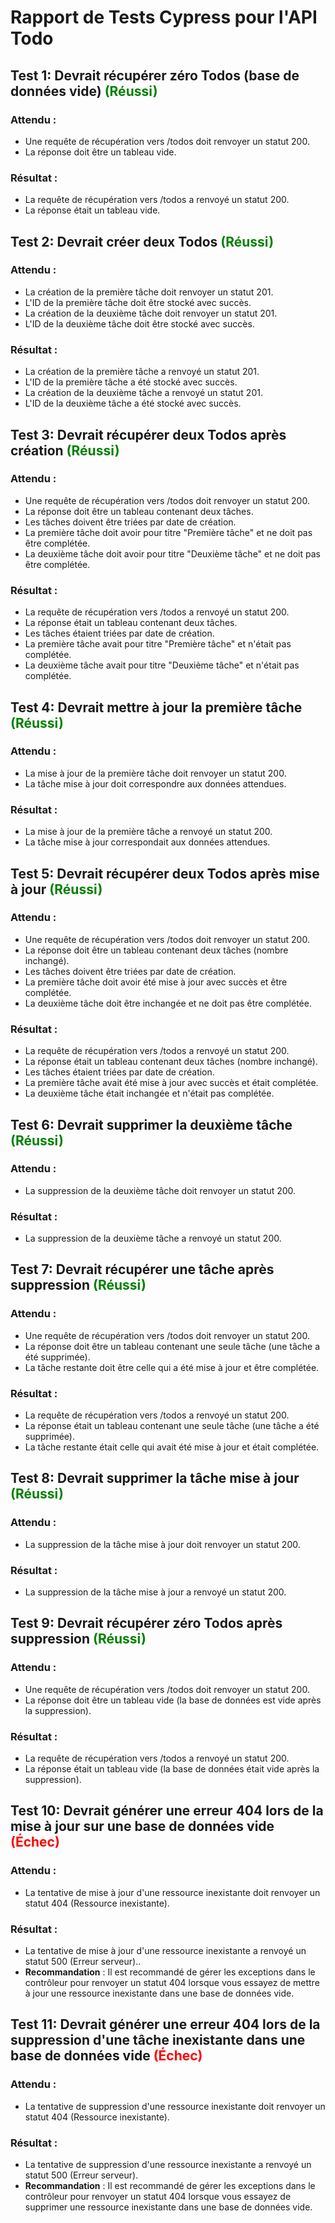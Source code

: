 # Rapport de Tests Cypress pour l'API Todo

## Test 1: Devrait récupérer zéro Todos (base de données vide) <span style="color:green">(Réussi)</span>

### Attendu :
- Une requête de récupération vers /todos doit renvoyer un statut 200.
- La réponse doit être un tableau vide.

### Résultat :
- La requête de récupération vers /todos a renvoyé un statut 200.
- La réponse était un tableau vide.

## Test 2: Devrait créer deux Todos <span style="color:green">(Réussi)</span>

### Attendu :
- La création de la première tâche doit renvoyer un statut 201.
- L'ID de la première tâche doit être stocké avec succès.
- La création de la deuxième tâche doit renvoyer un statut 201.
- L'ID de la deuxième tâche doit être stocké avec succès.

### Résultat :
- La création de la première tâche a renvoyé un statut 201.
- L'ID de la première tâche a été stocké avec succès.
- La création de la deuxième tâche a renvoyé un statut 201.
- L'ID de la deuxième tâche a été stocké avec succès.

## Test 3: Devrait récupérer deux Todos après création <span style="color:green">(Réussi)</span>

### Attendu :
- Une requête de récupération vers /todos doit renvoyer un statut 200.
- La réponse doit être un tableau contenant deux tâches.
- Les tâches doivent être triées par date de création.
- La première tâche doit avoir pour titre "Première tâche" et ne doit pas être complétée.
- La deuxième tâche doit avoir pour titre "Deuxième tâche" et ne doit pas être complétée.

### Résultat :
- La requête de récupération vers /todos a renvoyé un statut 200.
- La réponse était un tableau contenant deux tâches.
- Les tâches étaient triées par date de création.
- La première tâche avait pour titre "Première tâche" et n'était pas complétée.
- La deuxième tâche avait pour titre "Deuxième tâche" et n'était pas complétée.

## Test 4: Devrait mettre à jour la première tâche <span style="color:green">(Réussi)</span>

### Attendu :
- La mise à jour de la première tâche doit renvoyer un statut 200.
- La tâche mise à jour doit correspondre aux données attendues.

### Résultat :
- La mise à jour de la première tâche a renvoyé un statut 200.
- La tâche mise à jour correspondait aux données attendues.

## Test 5: Devrait récupérer deux Todos après mise à jour <span style="color:green">(Réussi)</span>

### Attendu :
- Une requête de récupération vers /todos doit renvoyer un statut 200.
- La réponse doit être un tableau contenant deux tâches (nombre inchangé).
- Les tâches doivent être triées par date de création.
- La première tâche doit avoir été mise à jour avec succès et être complétée.
- La deuxième tâche doit être inchangée et ne doit pas être complétée.

### Résultat :
- La requête de récupération vers /todos a renvoyé un statut 200.
- La réponse était un tableau contenant deux tâches (nombre inchangé).
- Les tâches étaient triées par date de création.
- La première tâche avait été mise à jour avec succès et était complétée.
- La deuxième tâche était inchangée et n'était pas complétée.

## Test 6: Devrait supprimer la deuxième tâche <span style="color:green">(Réussi)</span>

### Attendu :
- La suppression de la deuxième tâche doit renvoyer un statut 200.

### Résultat :
- La suppression de la deuxième tâche a renvoyé un statut 200.

## Test 7: Devrait récupérer une tâche après suppression <span style="color:green">(Réussi)</span>

### Attendu :
- Une requête de récupération vers /todos doit renvoyer un statut 200.
- La réponse doit être un tableau contenant une seule tâche (une tâche a été supprimée).
- La tâche restante doit être celle qui a été mise à jour et être complétée.

### Résultat :
- La requête de récupération vers /todos a renvoyé un statut 200.
- La réponse était un tableau contenant une seule tâche (une tâche a été supprimée).
- La tâche restante était celle qui avait été mise à jour et était complétée.

## Test 8: Devrait supprimer la tâche mise à jour <span style="color:green">(Réussi)</span>

### Attendu :
- La suppression de la tâche mise à jour doit renvoyer un statut 200.

### Résultat :
- La suppression de la tâche mise à jour a renvoyé un statut 200.

## Test 9: Devrait récupérer zéro Todos après suppression <span style="color:green">(Réussi)</span>

### Attendu :
- Une requête de récupération vers /todos doit renvoyer un statut 200.
- La réponse doit être un tableau vide (la base de données est vide après la suppression).

### Résultat :
- La requête de récupération vers /todos a renvoyé un statut 200.
- La réponse était un tableau vide (la base de données était vide après la suppression).

## Test 10: Devrait générer une erreur 404 lors de la mise à jour sur une base de données vide <span style="color:red">(Échec)</span>

### Attendu :
- La tentative de mise à jour d'une ressource inexistante doit renvoyer un statut 404 (Ressource inexistante).

### Résultat :
- La tentative de mise à jour d'une ressource inexistante a renvoyé un statut 500 (Erreur serveur)..
- **Recommandation** : Il est recommandé de gérer les exceptions dans le contrôleur pour renvoyer un statut 404 lorsque vous essayez de mettre à jour une ressource inexistante dans une base de données vide.

## Test 11: Devrait générer une erreur 404 lors de la suppression d'une tâche inexistante dans une base de données vide <span style="color:red">(Échec)</span>

### Attendu :
- La tentative de suppression d'une ressource inexistante doit renvoyer un statut 404 (Ressource inexistante).


### Résultat :
- La tentative de suppression d'une ressource inexistante a renvoyé un statut 500 (Erreur serveur).
- **Recommandation** : Il est recommandé de gérer les exceptions dans le contrôleur pour renvoyer un statut 404 lorsque vous essayez de supprimer une ressource inexistante dans une base de données vide.
